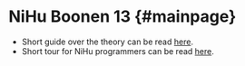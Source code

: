 NiHu Boonen 13 {#mainpage}
==============

[theoryguide]:theory.html
[walkthrough]:walkthrough.html

- Short guide over the theory can be read [here][theoryguide].
- Short tour for NiHu programmers can be read [here][walkthrough].
